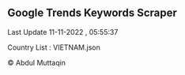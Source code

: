 

## Google Trends Keywords Scraper 
 
Last Update 11-11-2022 , 05:55:37

Country List :
VIETNAM.json



© Abdul Muttaqin 
